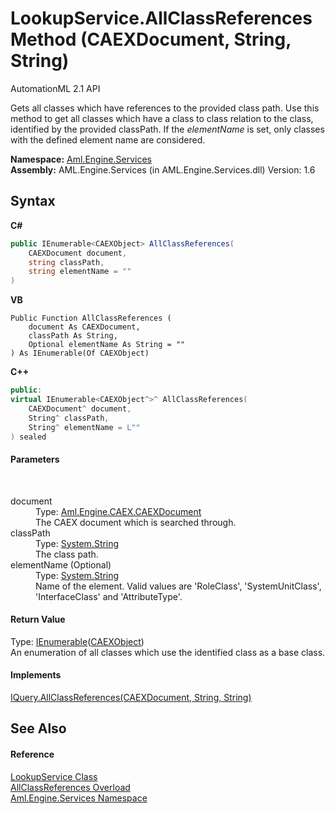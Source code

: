 # LookupService.AllClassReferences Method (CAEXDocument, String, String)
AutomationML 2.1 API 

Gets all classes which have references to the provided class path. Use this method to get all classes which have a class to class relation to the class, identified by the provided classPath. If the *elementName* is set, only classes with the defined element name are considered.

**Namespace:**&nbsp;<a href="N_Aml_Engine_Services">Aml.Engine.Services</a><br />**Assembly:**&nbsp;AML.Engine.Services (in AML.Engine.Services.dll) Version: 1.6

## Syntax

**C#**<br />
``` C#
public IEnumerable<CAEXObject> AllClassReferences(
	CAEXDocument document,
	string classPath,
	string elementName = ""
)
```

**VB**<br />
``` VB
Public Function AllClassReferences ( 
	document As CAEXDocument,
	classPath As String,
	Optional elementName As String = ""
) As IEnumerable(Of CAEXObject)
```

**C++**<br />
``` C++
public:
virtual IEnumerable<CAEXObject^>^ AllClassReferences(
	CAEXDocument^ document, 
	String^ classPath, 
	String^ elementName = L""
) sealed
```


#### Parameters
&nbsp;<dl><dt>document</dt><dd>Type: <a href="T_Aml_Engine_CAEX_CAEXDocument">Aml.Engine.CAEX.CAEXDocument</a><br />The CAEX document which is searched through.</dd><dt>classPath</dt><dd>Type: <a href="https://docs.microsoft.com/dotnet/api/system.string" target="_parent" rel="noopener noreferrer">System.String</a><br />The class path.</dd><dt>elementName (Optional)</dt><dd>Type: <a href="https://docs.microsoft.com/dotnet/api/system.string" target="_parent" rel="noopener noreferrer">System.String</a><br />Name of the element. Valid values are 'RoleClass', 'SystemUnitClass', 'InterfaceClass' and 'AttributeType'.</dd></dl>

#### Return Value
Type: <a href="https://docs.microsoft.com/dotnet/api/system.collections.generic.ienumerable-1" target="_parent" rel="noopener noreferrer">IEnumerable</a>(<a href="T_Aml_Engine_CAEX_CAEXObject">CAEXObject</a>)<br />An enumeration of all classes which use the identified class as a base class.

#### Implements
<a href="M_Aml_Engine_Services_Interfaces_IQuery_AllClassReferences">IQuery.AllClassReferences(CAEXDocument, String, String)</a><br />

## See Also


#### Reference
<a href="T_Aml_Engine_Services_LookupService">LookupService Class</a><br /><a href="Overload_Aml_Engine_Services_LookupService_AllClassReferences">AllClassReferences Overload</a><br /><a href="N_Aml_Engine_Services">Aml.Engine.Services Namespace</a><br />